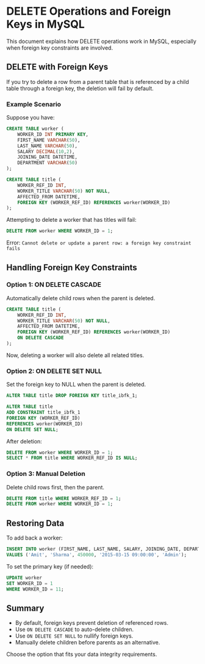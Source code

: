# DELETE Operations and Foreign Keys in MySQL

This document explains how DELETE operations work in MySQL, especially when foreign key constraints are involved.

## DELETE with Foreign Keys

If you try to delete a row from a parent table that is referenced by a child table through a foreign key, the deletion will fail by default.

### Example Scenario

Suppose you have:

```sql
CREATE TABLE worker (
    WORKER_ID INT PRIMARY KEY,
    FIRST_NAME VARCHAR(50),
    LAST_NAME VARCHAR(50),
    SALARY DECIMAL(10,2),
    JOINING_DATE DATETIME,
    DEPARTMENT VARCHAR(50)
);

CREATE TABLE title (
    WORKER_REF_ID INT,
    WORKER_TITLE VARCHAR(50) NOT NULL,
    AFFECTED_FROM DATETIME,
    FOREIGN KEY (WORKER_REF_ID) REFERENCES worker(WORKER_ID)
);
```

Attempting to delete a worker that has titles will fail:

```sql
DELETE FROM worker WHERE WORKER_ID = 1;
```

Error: `Cannot delete or update a parent row: a foreign key constraint fails`

## Handling Foreign Key Constraints

### Option 1: ON DELETE CASCADE

Automatically delete child rows when the parent is deleted.

```sql
CREATE TABLE title (
    WORKER_REF_ID INT,
    WORKER_TITLE VARCHAR(50) NOT NULL,
    AFFECTED_FROM DATETIME,
    FOREIGN KEY (WORKER_REF_ID) REFERENCES worker(WORKER_ID)
    ON DELETE CASCADE
);
```

Now, deleting a worker will also delete all related titles.

### Option 2: ON DELETE SET NULL

Set the foreign key to NULL when the parent is deleted.

```sql
ALTER TABLE title DROP FOREIGN KEY title_ibfk_1;

ALTER TABLE title
ADD CONSTRAINT title_ibfk_1
FOREIGN KEY (WORKER_REF_ID)
REFERENCES worker(WORKER_ID)
ON DELETE SET NULL;
```

After deletion:

```sql
DELETE FROM worker WHERE WORKER_ID = 1;
SELECT * FROM title WHERE WORKER_REF_ID IS NULL;
```

### Option 3: Manual Deletion

Delete child rows first, then the parent.

```sql
DELETE FROM title WHERE WORKER_REF_ID = 1;
DELETE FROM worker WHERE WORKER_ID = 1;
```

## Restoring Data

To add back a worker:

```sql
INSERT INTO worker (FIRST_NAME, LAST_NAME, SALARY, JOINING_DATE, DEPARTMENT)
VALUES ('Amit', 'Sharma', 450000, '2015-03-15 09:00:00', 'Admin');
```

To set the primary key (if needed):

```sql
UPDATE worker
SET WORKER_ID = 1
WHERE WORKER_ID = 11;
```

## Summary

- By default, foreign keys prevent deletion of referenced rows.
- Use `ON DELETE CASCADE` to auto-delete children.
- Use `ON DELETE SET NULL` to nullify foreign keys.
- Manually delete children before parents as an alternative.

Choose the option that fits your data integrity requirements.
